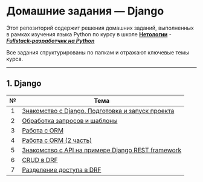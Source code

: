 # Домашние задания — Django

Этот репозиторий содержит решения домашних заданий, выполненных в рамках изучения языка Python по курсу в школе [**Нетологии**](https://netology.ru/) - [***Fullstack-разработчик на Python***](https://netology.ru/programs/fullstack-python-dev)

Все задания структурированы по папкам и отражают ключевые темы курса.

---

## 1. Django

| №   | Тема                                                                                          |
|:---:|-----------------------------------------------------------------------------------------------|
| 1   | [Знакомство с Django. Подготовка и запуск проекта](/tasks/README.md#1-знакомство-с-django)    |
| 2   | [Обработка запросов и шаблоны](/tasks/README.md#2-обработка-запросов-и-шаблоны)               |
| 3   | [Работа с ORM](/tasks/README.md#3-работа-с-orm)                                               |
| 4   | [Работа с ORM (2 часть)](/tasks/README.md#4-работа-с-orm-часть-2)                             |
| 5   | [Знакомство с API на примере Django REST framework](/tasks/README.md#5-знакомство-с-api-django-rest-framework)                                                          |
| 6   | [CRUD в DRF](/tasks/README.md#6-crud)                                                         |
| 7   | [Разделение доступа в DRF](/tasks/README.md#7-django-rest-фильтрация-валидация-аутентификация)|